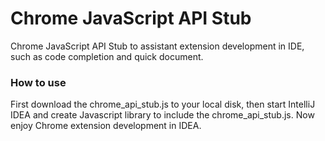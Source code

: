 Chrome JavaScript API Stub
==================
Chrome JavaScript API Stub to assistant extension development in IDE, such as code completion and quick document.

### How to use
First download the chrome_api_stub.js to your local disk, then start IntelliJ IDEA and create Javascript library to include
the chrome_api_stub.js. Now enjoy Chrome extension development in IDEA.